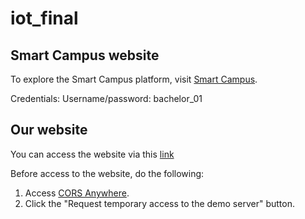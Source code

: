 # iot_final

## Smart Campus website
To explore the Smart Campus platform, visit [Smart Campus](https://smart-campus.kits.tw/).

Credentials:
Username/password: bachelor_01

## Our website
You can access the website via this [link](https://guavaaa0826.github.io/iot_final/)

Before access to the website, do the following:
1. Access [CORS Anywhere](https://cors-anywhere.herokuapp.com).
2. Click the "Request temporary access to the demo server" button.
